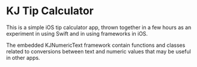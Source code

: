 KJ Tip Calculator
=================

This is a simple iOS tip calculator app, thrown together in a few hours as an experiment in using Swift and in using frameworks in iOS.

The embedded KJNumericText framework contain functions and classes related to conversions between text and numeric values that may be useful in other apps.
